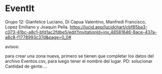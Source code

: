 # Eventlt
Grupo 12: Gianfelice Luciano, Di Capua Valentino, Manfredi Francisco, Lopez Emiliano y Joaquin Pella.
https://lucid.app/lucidchart/cbf85ba3-c073-41bc-a8c1-bfd1ac2fdbe5/edit?invitationId=inv_48581646-8ace-437a-a8c8-f1778993c37d&page=0_0#


avisos:

para crear una zona nueva, primero se tienen que completar los datos del archivo Eventos.csv, para luego tener el nombre del lugar.
PD: solucionar Cantidad de gente....